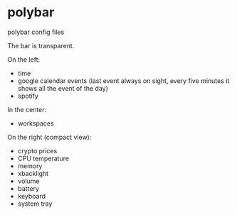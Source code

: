 # polybar
polybar config files

The bar is transparent.

On the left:
* time
* google calendar events (last event always on sight, every five minutes it shows all the event of the day)
* spotify

In the center:
* workspaces

On the right (compact view):
* crypto prices
* CPU temperature
* memory
* xbacklight
* volume
* battery
* keyboard
* system tray
